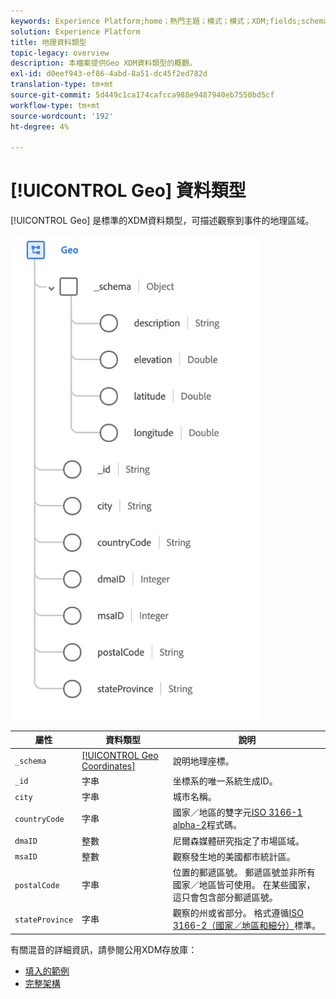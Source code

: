 ```yaml
---
keywords: Experience Platform;home；熱門主題；模式；模式；XDM;fields;schemas;geo;datatype；資料類型；
solution: Experience Platform
title: 地理資料類型
topic-legacy: overview
description: 本檔案提供Geo XDM資料類型的概觀。
exl-id: d0eef943-ef86-4abd-8a51-dc45f2ed782d
translation-type: tm+mt
source-git-commit: 5d449c1ca174cafcca988e9487940eb7550bd5cf
workflow-type: tm+mt
source-wordcount: '192'
ht-degree: 4%

---
```


# [!UICONTROL Geo] 資料類型

[!UICONTROL Geo] 是標準的XDM資料類型，可描述觀察到事件的地理區域。

<img src="../images/data-types/geo.png" width="400" /><br />

| 屬性 | 資料類型 | 說明 |
| --- | --- | --- |
| `_schema` | [[!UICONTROL Geo Coordinates]](./geo-coordinates.md) | 說明地理座標。 |
| `_id` | 字串 | 坐標系的唯一系統生成ID。 |
| `city` | 字串 | 城市名稱。 |
| `countryCode` | 字串 | 國家／地區的雙字元<a href="https://datahub.io/core/country-list">ISO 3166-1 alpha-2</a>程式碼。 |
| `dmaID` | 整數 | 尼爾森媒體研究指定了市場區域。 |
| `msaID` | 整數 | 觀察發生地的美國都市統計區。 |
| `postalCode` | 字串 | 位置的郵遞區號。 郵遞區號並非所有國家／地區皆可使用。 在某些國家，這只會包含部分郵遞區號。 |
| `stateProvince` | 字串 | 觀察的州或省部分。 格式遵循[ISO 3166-2（國家／地區和細分）](http://www.unece.org/cefact/locode/subdivisions.html)標準。 |

有關混音的詳細資訊，請參閱公用XDM存放庫：

* [填入的範例](https://github.com/adobe/xdm/blob/master/components/datatypes/geo.example.1.json)
* [完整架構](https://github.com/adobe/xdm/blob/master/components/datatypes/geo.schema.json)
